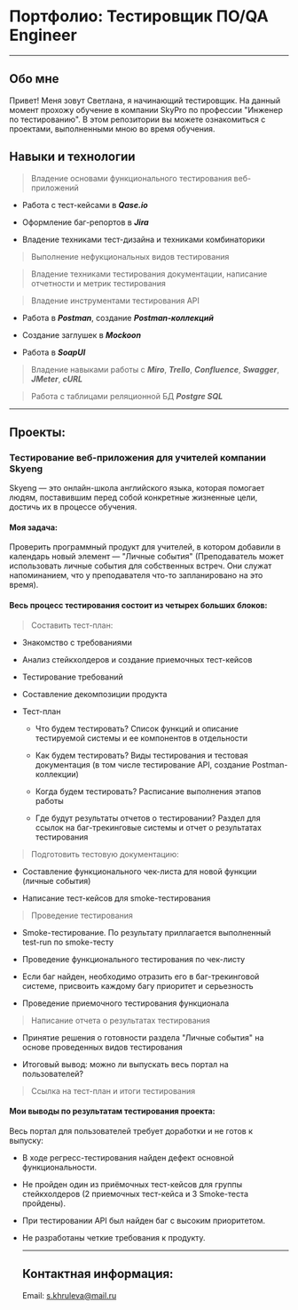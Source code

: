 
# Портфолио: Тестировщик ПО/QA Engineer   

  ___  
  

## Обо мне  
  
  Привет! Меня зовут Светлана, я начинающий тестировщик. На данный момент прохожу обучение в компании SkyPro по профессии "Инженер по тестированию". 
В этом репозитории вы можете ознакомиться с проектами, выполненными мною во время обучения.   

## Навыки и технологии  

> Владение основами функционального тестирования веб-приложений  

* Работа с тест-кейсами в ***Qase.io***  

* Оформление баг-репортов в ***Jira***  

* Владение техниками тест-дизайна и техниками комбинаторики  

> Выполнение нефукциональных видов тестирования  

> Владение техниками тестирования документации, написание отчетности и метрик тестирования

> Владение инструментами тестирования API

* Работа в ***Postman***, создание ***Postman-коллекций***

* Создание заглушек в ***Mockoon***

* Работа в ***SoapUI***

> Владение навыками работы с ***Miro***, ***Trello***, ***Confluence***, ***Swagger***, ***JMeter***, ***cURL*** 

> Работа с таблицами реляционной БД ***Postgre SQL***

___

## Проекты:

### Тестирование веб-приложения для учителей компании Skyeng

Skyeng — это онлайн-школа английского языка, которая помогает людям, поставившим перед собой конкретные жизненные цели, достичь их в процессе обучения.

#### Моя задача:

Проверить программный продукт для учителей, в котором добавили в календарь новый элемент — "Личные события" (Преподаватель может использовать личные события для собственных встреч. Они служат напоминанием, что у преподавателя что-то запланировано на это время).

#### Весь процесс тестирования состоит из четырех больших блоков:   


> Составить тест-план:

* Знакомство с требованиями
  
* Анализ стейкхолдеров и создание приемочных тест-кейсов

* Тестирование требований

* Составление декомпозиции продукта

* Тест-план

  - Что будем тестировать? Список функций и описание тестируемой системы и ее компонентов в отдельности

  - Как будем тестировать? Виды тестирования и тестовая документация (в том числе тестирование API, создание Postman-коллекции)

  - Когда будем тестировать? Расписание выполнения этапов работы

  - Где будут результаты отчетов о тестировании? Раздел для ссылок на баг-трекинговые системы и отчет о результатах тестирования

> Подготовить тестовую документацию:

* Составление функционального чек-листа для новой функции (личные события)

* Написание тест-кейсов для smoke-тестирования

> Проведение тестирования

* Smoke-тестирование. По результату приллагается выполненный test-run по smoke-тесту

* Проведение функционального тестирования по чек-листу

* Если баг найден, необходимо отразить его в баг-трекинговой системе, присвоить каждому багу приоритет и серьезность

* Проведение приемочного тестирования функционала

> Написание отчета о результатах тестирования

* Принятие решения о готовности раздела "Личные события" на основе проведенных видов тестирования

* Итоговый вывод: можно ли выпускать весь портал на пользователей?

> Ссылка на тест-план и итоги тестирования

#### Мои выводы по результатам тестирования проекта:

Весь портал для пользователей требует доработки и не готов к выпуску: 

- В ходе регресс-тестирования найден дефект основной функциональности.

- Не пройден один из приёмочных тест-кейсов для группы стейкхолдеров (2 приемочных тест-кейса и 3 Smoke-теста пройдены).

- При тестировании API был найден баг с высоким приоритетом.

- Не разработаны четкие требования к продукту.

  ___

  ## Контактная информация:

  Email: <s.khruleva@mail.ru>

  

